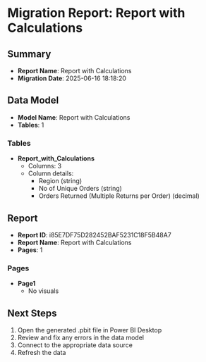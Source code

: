 # Migration Report: Report with Calculations

## Summary

- **Report Name**: Report with Calculations
- **Migration Date**: 2025-06-16 18:18:20

## Data Model

- **Model Name**: Report with Calculations
- **Tables**: 1

### Tables

- **Report_with_Calculations**
  - Columns: 3
  - Column details:
    - Region (string)
    - No of Unique Orders (string)
    - Orders Returned (Multiple Returns per Order) (decimal)


## Report

- **Report ID**: i85E7DF75D282452BAF5231C18F5B48A7
- **Report Name**: Report with Calculations
- **Pages**: 1

### Pages

- **Page1**
  - No visuals


## Next Steps

1. Open the generated .pbit file in Power BI Desktop
2. Review and fix any errors in the data model
3. Connect to the appropriate data source
4. Refresh the data
